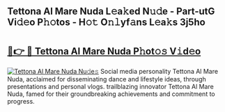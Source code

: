 ## Tettona Al Mare Nuda L𝚎a𝚔ed N𝚞𝚍e - Part-utG Vi𝚍𝚎o P𝚑𝚘tos - H𝚘𝚝 O𝚗𝚕yf𝚊ns L𝚎a𝚔s 3j5ho

# <h2><a href="http://kf4fr4f.oniu.top/?m=Tettona+Al+Mare+Nuda">🔗👉 🔴 Tettona Al Mare Nuda P𝚑ot𝚘𝚜 V𝚒d𝚎o</a></h2>

[![Tettona Al Mare Nuda Nu𝚍e𝚜](https://i.imgur.com/0qMVB7G.gif)](http://kf4fr4f.oniu.top/?m=Tettona+Al+Mare+Nuda)
Social media personality Tettona Al Mare Nuda, acclaimed for disseminating dance and lifestyle ideas, through presentations and personal vlogs. trailblazing innovator Tettona Al Mare Nuda, famed for their groundbreaking achievements and commitment to progress.  
